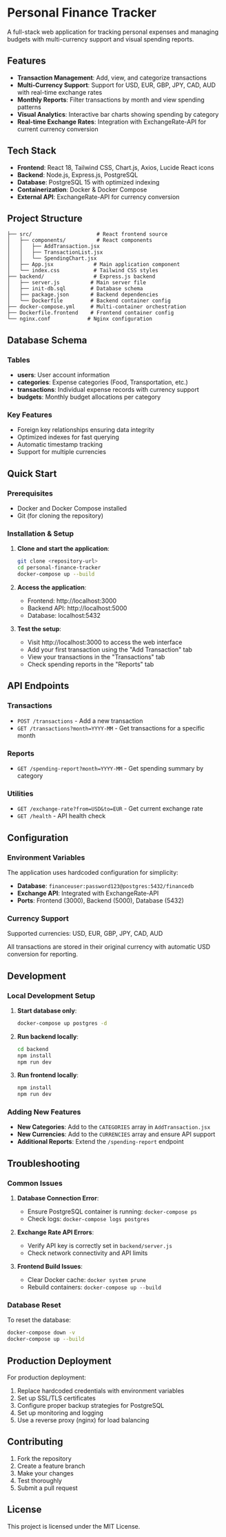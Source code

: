 # Personal Finance Tracker

A full-stack web application for tracking personal expenses and managing budgets with multi-currency support and visual spending reports.

## Features

- **Transaction Management**: Add, view, and categorize transactions
- **Multi-Currency Support**: Support for USD, EUR, GBP, JPY, CAD, AUD with real-time exchange rates
- **Monthly Reports**: Filter transactions by month and view spending patterns
- **Visual Analytics**: Interactive bar charts showing spending by category
- **Real-time Exchange Rates**: Integration with ExchangeRate-API for current currency conversion

## Tech Stack

- **Frontend**: React 18, Tailwind CSS, Chart.js, Axios, Lucide React icons
- **Backend**: Node.js, Express.js, PostgreSQL
- **Database**: PostgreSQL 15 with optimized indexing
- **Containerization**: Docker & Docker Compose
- **External API**: ExchangeRate-API for currency conversion

## Project Structure

```
├── src/                     # React frontend source
│   ├── components/          # React components
│   │   ├── AddTransaction.jsx
│   │   ├── TransactionList.jsx
│   │   └── SpendingChart.jsx
│   ├── App.jsx             # Main application component
│   └── index.css           # Tailwind CSS styles
├── backend/                # Express.js backend
│   ├── server.js          # Main server file
│   ├── init-db.sql        # Database schema
│   ├── package.json       # Backend dependencies
│   └── Dockerfile         # Backend container config
├── docker-compose.yml     # Multi-container orchestration
├── Dockerfile.frontend    # Frontend container config
└── nginx.conf            # Nginx configuration
```

## Database Schema

### Tables

- **users**: User account information
- **categories**: Expense categories (Food, Transportation, etc.)
- **transactions**: Individual expense records with currency support
- **budgets**: Monthly budget allocations per category

### Key Features

- Foreign key relationships ensuring data integrity
- Optimized indexes for fast querying
- Automatic timestamp tracking
- Support for multiple currencies

## Quick Start

### Prerequisites

- Docker and Docker Compose installed
- Git (for cloning the repository)

### Installation & Setup

1. **Clone and start the application**:
   ```bash
   git clone <repository-url>
   cd personal-finance-tracker
   docker-compose up --build
   ```

2. **Access the application**:
   - Frontend: http://localhost:3000
   - Backend API: http://localhost:5000
   - Database: localhost:5432

3. **Test the setup**:
   - Visit http://localhost:3000 to access the web interface
   - Add your first transaction using the "Add Transaction" tab
   - View your transactions in the "Transactions" tab
   - Check spending reports in the "Reports" tab

## API Endpoints

### Transactions
- `POST /transactions` - Add a new transaction
- `GET /transactions?month=YYYY-MM` - Get transactions for a specific month

### Reports
- `GET /spending-report?month=YYYY-MM` - Get spending summary by category

### Utilities
- `GET /exchange-rate?from=USD&to=EUR` - Get current exchange rate
- `GET /health` - API health check

## Configuration

### Environment Variables

The application uses hardcoded configuration for simplicity:

- **Database**: `financeuser:password123@postgres:5432/financedb`
- **Exchange API**: Integrated with ExchangeRate-API
- **Ports**: Frontend (3000), Backend (5000), Database (5432)

### Currency Support

Supported currencies: USD, EUR, GBP, JPY, CAD, AUD

All transactions are stored in their original currency with automatic USD conversion for reporting.

## Development

### Local Development Setup

1. **Start database only**:
   ```bash
   docker-compose up postgres -d
   ```

2. **Run backend locally**:
   ```bash
   cd backend
   npm install
   npm run dev
   ```

3. **Run frontend locally**:
   ```bash
   npm install
   npm run dev
   ```

### Adding New Features

- **New Categories**: Add to the `CATEGORIES` array in `AddTransaction.jsx`
- **New Currencies**: Add to the `CURRENCIES` array and ensure API support
- **Additional Reports**: Extend the `/spending-report` endpoint

## Troubleshooting

### Common Issues

1. **Database Connection Error**:
   - Ensure PostgreSQL container is running: `docker-compose ps`
   - Check logs: `docker-compose logs postgres`

2. **Exchange Rate API Errors**:
   - Verify API key is correctly set in `backend/server.js`
   - Check network connectivity and API limits

3. **Frontend Build Issues**:
   - Clear Docker cache: `docker system prune`
   - Rebuild containers: `docker-compose up --build`

### Database Reset

To reset the database:
```bash
docker-compose down -v
docker-compose up --build
```

## Production Deployment

For production deployment:

1. Replace hardcoded credentials with environment variables
2. Set up SSL/TLS certificates
3. Configure proper backup strategies for PostgreSQL
4. Set up monitoring and logging
5. Use a reverse proxy (nginx) for load balancing

## Contributing

1. Fork the repository
2. Create a feature branch
3. Make your changes
4. Test thoroughly
5. Submit a pull request

## License

This project is licensed under the MIT License.